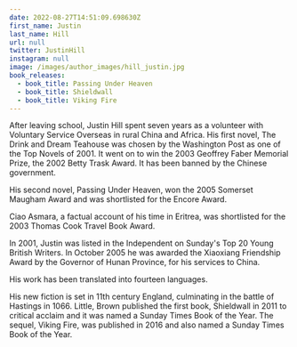```yaml
---
date: 2022-08-27T14:51:09.698630Z
first_name: Justin
last_name: Hill
url: null
twitter: JustinHill
instagram: null
image: /images/author_images/hill_justin.jpg
book_releases:
  - book_title: Passing Under Heaven
  - book_title: Shieldwall
  - book_title: Viking Fire
---
```

After leaving school, Justin Hill spent seven years as a volunteer with Voluntary Service Overseas in rural China and Africa. His first novel, The Drink and Dream Teahouse was chosen by the Washington Post as one of the Top Novels of 2001.  It went on to win the 2003 Geoffrey Faber Memorial Prize, the 2002 Betty Trask Award. It has been banned by the Chinese  government. 

His second novel, Passing Under Heaven, won the 2005 Somerset Maugham Award and was shortlisted for the Encore Award. 

Ciao Asmara, a factual account of his time in Eritrea, was shortlisted for the 2003 Thomas Cook Travel Book Award. 

In 2001, Justin was listed in the Independent on Sunday's Top 20 Young British Writers.  In October 2005 he was awarded the Xiaoxiang Friendship Award by the Governor of Hunan Province, for his services to China. 

His work has been translated into fourteen languages.

His new fiction is set in 11th century England, culminating in the battle of Hastings in 1066. Little, Brown published the first book, Shieldwall in 2011 to critical acclaim and it was named a Sunday Times Book of the Year. The sequel, Viking Fire, was published in 2016 and also named a Sunday Times Book of the Year.